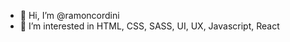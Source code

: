 - 👋 Hi, I’m @ramoncordini
- 👀 I’m interested in HTML, CSS, SASS, UI, UX, Javascript, React
<!---
- 🌱 I’m currently learning ...
- 💞️ I’m looking to collaborate on ...
- 📫 How to reach me ...
--->
<!---
ramoncordini/ramoncordini is a ✨ special ✨ repository because its `README.md` (this file) appears on your GitHub profile.
You can click the Preview link to take a look at your changes.
--->
